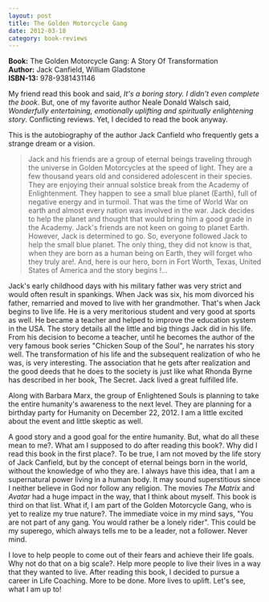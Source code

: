 ```yaml
---
layout: post
title: The Golden Motorcycle Gang
date: 2012-03-18
category: book-reviews
---
```


**Book:** The Golden Motorcycle Gang: A Story Of Transformation  
**Author:** Jack Canfield, William Gladstone  
**ISBN-13:** 978-9381431146

My friend read this book and said, *It's a boring story. I didn't even complete the book*. But, one of my favorite author Neale Donald Walsch said, *Wonderfully entertaining, emotionally uplifting and spiritually enlightening story*. Conflicting reviews. Yet, I decided to read the book anyway.  
  
This is the autobiography of the author Jack Canfield who frequently gets a strange dream or a vision.  

> Jack and his friends are a group of eternal beings traveling through the universe in Golden Motorcycles at the speed of light. They are a few thousand years old and considered adolescent in their species. They are enjoying their annual solstice break from the Academy of Enlightenment. They happen to see a small blue planet (Earth), full of negative energy and in turmoil. That was the time of World War on earth and almost every nation was involved in the war. Jack decides to help the planet and thought that would bring him a good grade in the Academy. Jack's friends are not keen on going to planet Earth. However, Jack is determined to go. So, everyone followed Jack to help the small blue planet. The only thing, they did not know is that, when they are born as a human being on Earth, they will forget who they truly are!. And, here is our hero, born in Fort Worth, Texas, United States of America and the story begins !...  
  
Jack's early childhood days with his military father was very strict and would often result in spankings. When Jack was six, his mom divorced his father, remarried and moved to live with her grandmother. That's when Jack begins to live life. He is a very meritorious student and very good at sports as well. He became a teacher and helped to improve the education system in the USA. The story details all the little and big things Jack did in his life. From his decision to become a teacher, until he becomes the author of the very famous book series "Chicken Soup of the Soul", he narrates his story well. The transformation of his life and the subsequent realization of who he was, is very interesting. The association that he gets after realization and the good deeds that he does to the society is just like what Rhonda Byrne has described in her book, The Secret. Jack lived a great fulfilled life.  
  
Along with Barbara Marx, the group of Enlightened Souls is planning to take the entire humanity's awareness to the next level. They are planning for a birthday party for Humanity on December 22, 2012. I am a little excited about the event and little skeptic as well. 
  
A good story and a good goal for the entire humanity. But, what do all these mean to me?. What am I supposed to do after reading this book?. Why did I read this book in the first place?. To be true, I am not moved by the life story of Jack Canfield, but by the concept of eternal beings born in the world, without the knowledge of who they are. I always have this idea, that I am a supernatural power living in a human body. It may sound superstitious since I neither believe in God nor follow any religion. The movies *The Matrix* and *Avatar* had a huge impact in the way, that I think about myself. This book is third on that list. What if, I am part of the Golden Motorcycle Gang, who is yet to realize my true nature?. The immediate voice in my mind says, "You are not part of any gang. You would rather be a lonely rider". This could be my superego, which always tells me to be a leader, not a follower. Never mind.  
  
I love to help people to come out of their fears and achieve their life goals. Why not do that on a big scale?. Help more people to live their lives in a way that they wanted to live. After reading this book, I decided to pursue a career in Life Coaching. More to be done. More lives to uplift. Let's see, what I am up to!  
